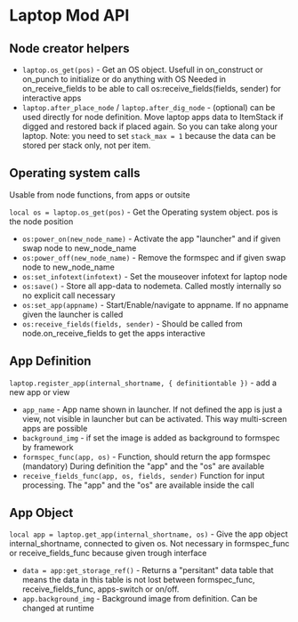 # Laptop Mod API

## Node creator helpers
- `laptop.os_get(pos)` - Get an OS object. Usefull in on_construct or on_punch to initialize or do anything with OS
  Needed in on_receive_fields to be able to call os:receive_fields(fields, sender) for interactive apps
- `laptop.after_place_node` / `laptop.after_dig_node` - (optional) can be used directly for node definition. Move laptop apps data to ItemStack if digged and restored back if placed again. So you can take along your laptop. Note: you need to set `stack_max = 1` because the data can be stored per stack only, not per item.


## Operating system calls
Usable from node functions, from apps or outsite

`local os = laptop.os_get(pos)` - Get the Operating system object. pos is the node position

- `os:power_on(new_node_name)` - Activate the app "launcher" and if given swap node to new_node_name
- `os:power_off(new_node_name)` - Remove the formspec and if given swap node to new_node_name
- `os:set_infotext(infotext)` - Set the mouseover infotext for laptop node
- `os:save()` - Store all app-data to nodemeta. Called mostly internally so no explicit call necessary
- `os:set_app(appname)` - Start/Enable/navigate to appname. If no appname given the launcher is called
- `os:receive_fields(fields, sender)` - Should be called from node.on_receive_fields to get the apps interactive


## App Definition
`laptop.register_app(internal_shortname, { definitiontable })` - add a new app or view
- `app_name` - App name shown in launcher. If not defined the app is just a view, not visible in launcher but can be activated. This way multi-screen apps are possible
- `background_img` - if set the image is added as background to formspec by framework
-	`formspec_func(app, os)` - Function, should return the app formspec (mandatory) During definition the "app" and the "os" are available
-	`receive_fields_func(app, os, fields, sender)` Function for input processing. The "app" and the "os" are available inside the call

## App Object
`local app = laptop.get_app(internal_shortname, os)` - Give the app object internal_shortname, connected to given os. Not necessary in formspec_func or receive_fields_func because given trough interface
- `data = app:get_storage_ref()` - Returns a "persitant" data table that means the data in this table is not lost between formspec_func, receive_fields_func, apps-switch or on/off.
- `app.background_img` - Background image from definition. Can be changed at runtime

